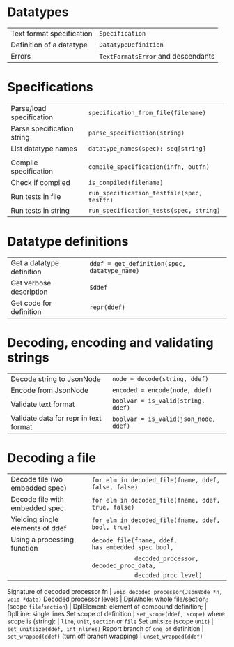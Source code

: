 
# Datatypes

|                             |                                   |
| --------------------------  | --------------------------------- |
Text format specification     | `Specification`
Definition of a datatype      | `DatatypeDefinition`
Errors                        | `TextFormatsError` and descendants

# Specifications

|                             |                                   |
| --------------------------  | --------------------------------- |
Parse/load specification    | `specification_from_file(filename)`
Parse specification string  | `parse_specification(string)`
List datatype names         | `datatype_names(spec): seq[string]`
                            |
Compile specification       | `compile_specification(infn, outfn)`
Check if compiled           | `is_compiled(filename)`
Run tests in file           | `run_specification_testfile(spec, testfn)`
Run tests in string         | `run_specification_tests(spec, string)`

# Datatype definitions

|                           |                                   |
| ------------------------- | --------------------------------- |
Get a datatype definition   | `ddef = get_definition(spec, datatype_name)`
Get verbose description     | `$ddef`
Get code for definition     | `repr(ddef)`

# Decoding, encoding and validating strings

|                             |                                   |
| --------------------------  | --------------------------------- |
Decode string to JsonNode     | `node = decode(string, ddef)`
Encode from JsonNode          | `encoded = encode(node, ddef)`
Validate text format          | `boolvar = is_valid(string, ddef)`
Validate data for repr in text format | `boolvar = is_valid(json_node, ddef)`

# Decoding a file

|                                 |                                   |
| ------------------------------- | --------------------------------- |
Decode file (wo embedded spec)    | `for elm in decoded_file(fname, ddef, false, false)`
Decode file with embedded spec    | `for elm in decoded_file(fname, ddef, true, false)`
Yielding single elements of ddef  | `for elm in decoded_file(fname, ddef, bool, true)`
Using a processing function       | `decode_file(fname, ddef, has_embedded_spec_bool,`
                                  | `            decoded_processor, decoded_proc_data,`
                                  | `            decoded_proc_level)`

Signature of decoded processor fn    | `void decoded_processor(JsonNode *n, void *data)`
Decoded processor levels             | DplWhole: whole file/section;
(scope `file`/`section`)             | DplElement: element of compound definition;
                                     | DplLine: single lines
Set scope of definition              | `set_scope(ddef, scope)`
where scope is (string):             | `line`, `unit`, `section` or `file`
Set unitsize (scope `unit`)          | `set_unitsize(ddef, int_nlines)`
Report branch of `one_of` definition | `set_wrapped(ddef)`
(turn off branch wrapping)           | `unset_wrapped(ddef)`

